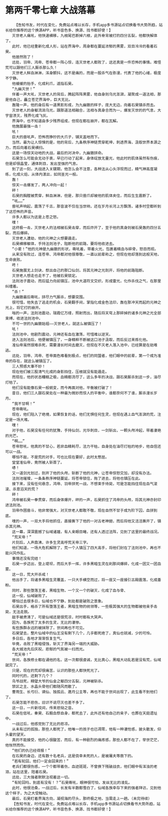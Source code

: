 # 第两千零七章 大战落幕
        【告知书友，时代在变化，免费站点难以长存，手机app多书源站点切换看书大势所趋，站长给你推荐的这个换源APP，听书音色多、换源、找书都好使！】
       灭世老人痛吼，他快速横移，九根尾巴断掉六根，此外脊背被打的四分五裂，他都快解体了。
       此时，他已经重新化成人形，站在界海中，周身都在蔓延浓郁的黑雾，双目冷冷的看着石昊。
       他居然败了！
       远处，羽帝、鸿帝、苍帝都一阵心惊，连灭世老人都败了，这还真是一件恐怖的事情。难怪荒可以跟他们三人厮杀那么久！
       灭世老人鲜血淋淋，浑身颤抖，这不是痛的，而是一股杀气在弥漫，代表了他的心绪，极度不宁静。
       他缓缓的抬手，化成利爪，遥指石昊。
       “九幽灭世！”
       伴着一声大吼，灭世老人的背后，腾起阵阵黑雾，他自身则乌光澎湃，凝聚成一道法相，那是他自己，矗立苍茫界海中，巨大无比。
       轰隆一声，他的身后有一道黑影形成，为九幽獓的样子，庞大无边，向着石昊镇杀而去。
       灭世老人的身躯流淌乌光，跟那道法相融合，法相与真身合而为一，爆发灭世的的气息，大宇宙溃灭，残界化成飞灰。
       界海中，也不知道由多少残界组成，但现在都在崩开，都在瓦解。
       他施展最强一击！
       吼！
       巨大的兽吼声，恐怖而狰狞的大爪子，铺天盖地而下。
       当然，最为让人惊悚的是，他的背后，九条秩序神链贯穿乾坤，刺透界海，汲取世界本源之力，而后向着石昊横扫。
       这是一场惊天动地的大战，最后的对决中，九幽獓拼命。
       石昊怎么可能会无动于衷，早已行动了起来，身体绽放无量光，他此时的肌体虽然有伤痕，但是却很晶莹，通体刺目，发出至强的气息。
       到了这一刻，大战进入关键期，他怎么会不注意，各种法从心头浮现而过，精气神高度凝练，化成火焰，从体内漾出，如同圣光一般。
       轰！
       惊天一击爆发了，两人冲向一起！
       砰！
       石昊的胸膛被贯穿，鲜血淋淋，但是，那只兽爪却被他的肌体夹住，而后生生震断了。
       “吼……”
       兽吼声响起，震荡了千古，那音波不仅在当世响，还在岁月长河上方飘荡，诸多时空都听到了这恐怖的声音。
       许多人都以为这是上苍之怒。
       噗！
       这终极一击，灭世老人的法相被石昊击穿，而后炸开了，至于他的真身则被石昊轰的四分五裂，而后爆碎。
       灭世老人遭劫，他的元神之火想要遁走。
       石昊横移躯体，手持法则池子，阻断他的前路，要将他收进去。
       “小辈！”他的元神是九幽獓的形状，嘶吼着，带着火光，包裹着精血与碎骨，怒目而视。
       从来没有败过，连苍帝、鸿帝都对他很尊敬，一直以前辈称之，但现在他却落到这般天地，生命衰败。
       咚！
       石昊施展无上剑诀，祭出自己的那口仙剑，将其元神之光剖开，将他的前路阻断。
       灭世老人想走也走不了，他被石昊锁定。
       法则池子震动，而后猛力向前镇压，池中大道符文交织，形成雷光，化作杀伐之气，在那里纠缠着。
       “杀！”
       九幽獓最后嘶吼，拼尽力气厮杀，想要突围。
       很可惜，他失去了逃走的机会，石昊翻手间，掌指化成金色法印，轰在那冲天而起的元神之光上，将它打的崩开。
       嗡的一声，法则池震动，瑞霞亿万缕，照射而出，随后将天穹上那碎掉的诸多元神之光全部束缚，收进法则池中。
       不可一世的九幽獓始祖——灭世老人，就这么被镇压了！
       吼！
       法则池中，他剧烈震动，元神还有血在激荡，可惜难以逆天。
       进入法则池后，他便被镇压了，一身精粹不断被这口池子汲取，而后反过来炼化他。
       准仙帝虽然很难杀死，需要漫长时间去磨灭，但现在不灭老人落入池中，已经算是在劫难逃。
       远处，羽帝、鸿帝、苍帝面色难看到极点，他们的同盟者，他们眼中的前辈，第一个成为准帝的存在，就这么被镇压了。
       三人预感大事不妙！
       现在他们被三股清气化成的身影挡住，压根就没有能遁走。
       而现在，他的状态糟糕之极，血精都流尽了，这么多年的决战，跟石昊厮杀到这一步，油尽灯枯了。
       他们没有能像石昊一般蜕变，而今再面对他，平衡被打破了！
       昔日，他们三人跟石昊处在一种最为微妙而惊人的平衡中，谁都奈何不了谁，厮杀漫长岁月。
       “我不甘啊！”
       苍帝嘶吼。
       现在，他们陷入了绝境，如果恢复的话，他们无惧任何生灵，但现在遇上血气澎湃的荒，注定是一场大难。
       噗！
       对于他，石昊没有任何的犹豫，手持仙剑，光华刺目，一剑斩出，一颗头颅冲起，带着凄艳的光芒。
       “啊……”
       苍帝怒吼，他真的不甘心，若非血精耗尽，法力干枯，自身处在油尽灯枯的地步，他自信还可以一战。
       哪怕不敌，不是荒的对手，可也比现在要好，此时太憋屈。
       堂堂准仙帝，竟然被人斩首了。
       哧！
       又一道剑光划过，剖开了他的头颅，斩断了他的元神，让苍帝惊怒交加，却没有办法。
       法则池璀璨，一条条秩序神链蔓延，将苍帝锁住，拖了进去，将他也镇压在此。
       接下来，没有任何悬念，鸿帝、羽帝拼死一战，不想束手待毙，可是怎能挡住现在血气滚滚、杀意滔天的荒？
       砰！
       鸿帝被石昊一拳贯穿，而后身体爆开，砰的一声，石昊抓住了鸿帝的头颅，将其元神亦封印进法则池。
       羽帝作困兽斗，他非常强大，对灭世老人都敢不敬，现在自然不甘于成为阶下囚，血拼到底。
       噗的一声，一双大手将他抓住，直接撕下了他的一对古老神翅，而后将他又活活撕开了，镇杀其元神。
       这一幕，深深震撼了仙域诸雄，有人亲眼目睹，还有人透过法阵，见到了这里的最终战况。
       “荒天帝！”
       片刻后，人声鼎沸，许多生灵高呼荒天帝三字。
       他们知道，一场大危机解除了，荒一个人镇压了四大高手，将他们封在了法则池中，再也不能兴风作乱。
       事情还没有完结！
       石昊一步迈出，登上堤坝，而后大手一挥，许多黑暗生灵在刹那间爆碎，化成一团又一团血雾。
       这一日，荒大开杀戒！
       他出手了，将诸多黑暗生灵覆盖，一只大手横空而过，将一座又一座接引古殿震落，化成齑粉。
       同时，那些堕落王者，黑暗生物，一个又一个的破灭，化成了血与骨、
       这一役，仙域破败了。
       哪怕过去很多日，仙域也不宁静，到处都是破败之景象。
       石昊出手，格杀了所有堕落王者，黑暗生物的统领等，一些极其强大的生物都被他亲手击毙，无法走脱。
       敌手被肃清了，可是仙域还是很荒凉，时时都有大哭声。
       因为，各族死了太多的生灵，无比的凄惨。
       有些族群永远的被抹除了，世间再也不可见。
       石昊望去，整片仙域中的仙王没有剩下几个，几乎都死绝了，真仙也锐减，少的可怜。
       多日后，各地才渐渐恢复生气。
       毕竟，击败了黑暗侵蚀，斩灭了界海另一端的大威胁。
       各大城池先后庆祝，悲郁的气氛被一扫而光。
       “荒天帝！”
       世间，各族修士都在诵他的名，这一次都很虔诚，无比真心，黑暗大动乱若是没有荒，仙域就完了。
       只是，现在的荒却很痛苦，认识的那些人都快死光了。
       同时代的，还剩下几个？
       鸟爷战死，精璧大爷的仙金之躯四分五裂，元神被斩杀。
       禁区之主、水晶头骨他们都随风而散了。
       曹雨生、长弓衍、谪仙、独孤云、邀月公主等，再也不能于世间出现了，此生看不到他们了。
       石昊怎能不悲伤，旧识不说尽灭也差不多了。
       这一日，一片新坟间，传来悲恸之音。
       石昊在低吼，秦昊、石毅血祭自身，都死去了，此外还有他自己的亲子，也葬在天庭遗址中。
       一战过后，他感觉到了无比的悲凉。
       从未有过的孤独，那些人都死了，他唯一的孩子也已凋零，他有一种凄怆感，披头散发，仰头霍的望天。
       真的不能接受，他的心很酸苦，而后，有一种剧烈的痛疼感，那些人都不在了，举世茫茫，他怅然而伤。
       “他们的仇已经得报！”
       在石昊的身边，还有数十名老兵，这是侥幸未死的人，是被屠夫等救下的。
       “若有轮回，他们一定会回来的！”
       老兵们都很伤感，一个个都带着伤，血迹斑斑，不曾换下残破战衣，他们眼中有浑浊的老泪，站在这里，陪着石昊。
       远处，三大强者默默注视着这一切。
       “有轮回吗，到底有没有！？”石昊嘶吼，眼神很可怕，发丝无比的凌乱。
       此时，他很沧桑，一战过后，长发有半数都雪白了，仙域各族幸存下来的强者拜访，见到他这个样子，为之大受触动。
       最后，石昊盯着界海方向，凝视海的尽头，那终极之地，当需走上一趟。（未完待续）
       【告知书友，时代在变化，免费站点难以长存，手机app多书源站点切换看书大势所趋，站长给你推荐的这个换源APP，听书音色多、换源、找书都好使！】